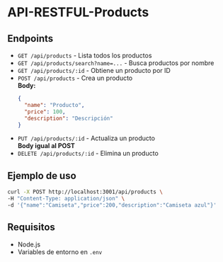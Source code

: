 # API-RESTFUL-Products

## Endpoints

- `GET /api/products` - Lista todos los productos
- `GET /api/products/search?name=...` - Busca productos por nombre
- `GET /api/products/:id` - Obtiene un producto por ID
- `POST /api/products` - Crea un producto  
  **Body:**  
  ```json
  {
    "name": "Producto",
    "price": 100,
    "description": "Descripción"
  }
  ```
- `PUT /api/products/:id` - Actualiza un producto  
  **Body igual al POST**
- `DELETE /api/products/:id` - Elimina un producto

## Ejemplo de uso

```sh
curl -X POST http://localhost:3001/api/products \
-H "Content-Type: application/json" \
-d '{"name":"Camiseta","price":200,"description":"Camiseta azul"}'
```

## Requisitos

- Node.js
- Variables de entorno en `.env`